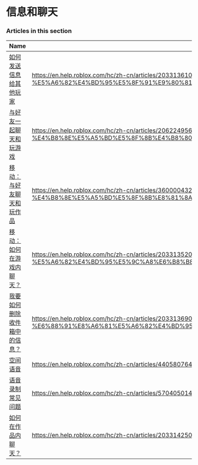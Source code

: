 # 信息和聊天  
### Articles in this section
Name|URL
-|-
[如何发送信息给其他玩家](./如何发送信息给其他玩家.html) |https://en.help.roblox.com/hc/zh-cn/articles/203313610-%E5%A6%82%E4%BD%95%E5%8F%91%E9%80%81%E4%BF%A1%E6%81%AF%E7%BB%99%E5%85%B6%E4%BB%96%E7%8E%A9%E5%AE%B6
[与好友一起聊天和玩游戏](./与好友一起聊天和玩游戏.html) |https://en.help.roblox.com/hc/zh-cn/articles/206224956-%E4%B8%8E%E5%A5%BD%E5%8F%8B%E4%B8%80%E8%B5%B7%E8%81%8A%E5%A4%A9%E5%92%8C%E7%8E%A9%E6%B8%B8%E6%88%8F
[移动：与好友聊天和玩作品](./移动：与好友聊天和玩作品.html) |https://en.help.roblox.com/hc/zh-cn/articles/360000432483-%E7%A7%BB%E5%8A%A8-%E4%B8%8E%E5%A5%BD%E5%8F%8B%E8%81%8A%E5%A4%A9%E5%92%8C%E7%8E%A9%E4%BD%9C%E5%93%81
[移动：如何在游戏内聊天？](./移动：如何在游戏内聊天？.html) |https://en.help.roblox.com/hc/zh-cn/articles/203313520-%E7%A7%BB%E5%8A%A8-%E5%A6%82%E4%BD%95%E5%9C%A8%E6%B8%B8%E6%88%8F%E5%86%85%E8%81%8A%E5%A4%A9-
[我要如何删除收件箱中的信息？](./我要如何删除收件箱中的信息？.html) |https://en.help.roblox.com/hc/zh-cn/articles/203313690-%E6%88%91%E8%A6%81%E5%A6%82%E4%BD%95%E5%88%A0%E9%99%A4%E6%94%B6%E4%BB%B6%E7%AE%B1%E4%B8%AD%E7%9A%84%E4%BF%A1%E6%81%AF-
[空间语音](./空间语音.html) |https://en.help.roblox.com/hc/zh-cn/articles/4405807645972-%E7%A9%BA%E9%97%B4%E8%AF%AD%E9%9F%B3
[语音录制常见问题](./语音录制常见问题.html) |https://en.help.roblox.com/hc/zh-cn/articles/5704050147604-%E8%AF%AD%E9%9F%B3%E5%BD%95%E5%88%B6%E5%B8%B8%E8%A7%81%E9%97%AE%E9%A2%98
[如何在作品内聊天？](./如何在作品内聊天？.html) |https://en.help.roblox.com/hc/zh-cn/articles/203314250-%E5%A6%82%E4%BD%95%E5%9C%A8%E4%BD%9C%E5%93%81%E5%86%85%E8%81%8A%E5%A4%A9-